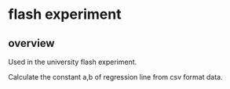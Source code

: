 # flash experiment


## overview

Used in the university flash experiment.

Calculate the constant a,b of regression line from csv format data.
